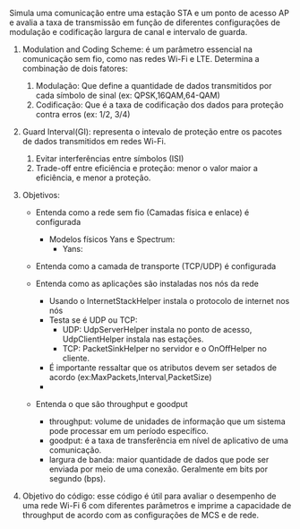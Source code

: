 Simula uma comunicação entre uma estação STA e um ponto de acesso AP e avalia a taxa de transmissão em função de diferentes configurações de modulação e codificação largura de canal e intervalo de guarda.

1. Modulation and Coding Scheme: é um parâmetro essencial na comunicação sem fio, como nas redes Wi-Fi e LTE. Determina a combinação de dois fatores:
	1. Modulação: Que define a quantidade de dados transmitidos por cada símbolo de sinal (ex: QPSK,16QAM,64-QAM)
	2. Codificação: Que é a taxa de codificação dos dados para proteção contra erros (ex: 1/2, 3/4)
2. Guard Interval(GI): representa o intevalo de proteção entre os pacotes de dados transmitidos em redes Wi-Fi.
	1. Evitar interferências entre símbolos (ISI)
	2. Trade-off entre eficiência e proteção: menor o valor maior a eficiência, e menor a proteção.

4. Objetivos:
	- Entenda como a rede sem fio (Camadas física e enlace) é configurada  
		- Modelos físicos Yans e Spectrum:
			- Yans:
	- Entenda como a camada de transporte (TCP/UDP) é configurada  
	    
	- Entenda como as aplicações são instaladas nos nós da rede
		- Usando o InternetStackHelper instala o protocolo de internet nos nós
		- Testa se é UDP ou TCP:
			- UDP: UdpServerHelper instala no ponto de acesso, UdpClientHelper instala nas estações.
			- TCP: PacketSinkHelper no servidor e o OnOffHelper no cliente.
		- É importante ressaltar que os atributos devem ser setados de acordo (ex:MaxPackets,Interval,PacketSize)
		- 
	- Entenda o que são throughput e goodput
		- throughput: volume de unidades de informação que um sistema pode processar em um período específico.
		- goodput: é a taxa de transferência em nível de aplicativo de uma comunicação.
		- largura de banda: maior quantidade de dados que pode ser enviada por meio de uma conexão. Geralmente em bits por segundo (bps).
4. Objetivo do código: esse código é útil para avaliar o desempenho de uma rede Wi-Fi 6 com diferentes parâmetros e imprime a capacidade de throughput de acordo com as configurações de MCS e de rede.